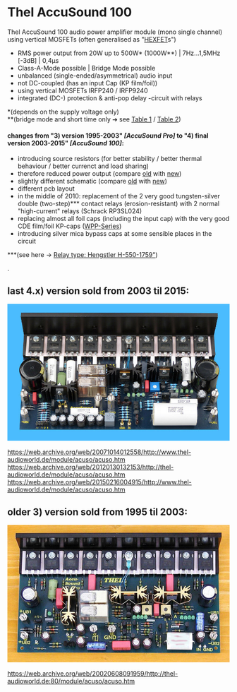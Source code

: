 # Thel AccuSound 100
Thel AccuSound 100 audio power amplifier module (mono single channel)  
using vertical MOSFETs (often generalised as "[HEXFET](https://sound-au.com/articles/hexfet.htm)s")
* RMS power output from 20W up to 500W\* (1000W\*\*) | 7Hz...1,5MHz [-3dB]  |  0,4µs
* Class-A-Mode possible | Bridge Mode possible  
* unbalanced (single-ended/asymmetrical) audio input  
* not DC-coupled (has an input Cap (KP film/foil))  
* using vertical MOSFETs IRFP240 / IRFP9240  
* integrated (DC-) protection & anti-pop delay -circuit with relays
  
\*(depends on the supply voltage only)  
\*\*(bridge mode and short time only ➔ see <a href="/docs/4.) final version 2003-2015/power_output_table_version_2003-2015.png">Table 1</a> / <a href="/docs/3) version 1995-2003/power_output_table_version_1995-2003__V2.jpg">Table 2</a>)  
  
#### changes from "3) version 1995-2003" *[AccuSound Pro]* to "4) final version 2003-2015" *[AccuSound 100]*:  
* introducing source resistors (for better stability / better thermal behaviour / better currenct and load sharing)
* therefore reduced power output (compare <a href="/docs/3) version 1995-2003/power_output_table_version_1995-2003__V2.jpg">old</a> with <a href="/docs/4.) final version 2003-2015/power_output_table_version_2003-2015.png">new</a>)
* slightly different schematic (compare <a href="/hardware/3) version 1995-2003/accusound_version_1995-2003_schematic_V1.jpg">old</a> with <a href="/hardware/4.) final version 2003-2015/AccuSound_100_schematic_2004__corrected.jpg">new</a>)
* different pcb layout
* in the middle of 2010: replacement of the 2 very good tungsten-silver double (two-step)\*\*\* contact relays (erosion-resistant) with 2 normal "high-current" relays (Schrack RP3SL024)  
* replacing almost all foil caps (including the input cap) with the very good CDE film/foil KP-caps (<a href="https://github.com/analoghifi/capacitors/blob/main/audio%20and%20filter%20capacitors/docs/datasheets/kp/CDE_series_WPP.pdf">WPP-Series</a>)
* introducing silver mica bypass caps at some sensible places in the circuit
  
\*\*\*(see here -> <a href="/docs/components datasheets/special relay version 1995-2003">Relay type: Hengstler H-550-1759"</a>)
  
.
  
## last 4.x) version sold from 2003 til 2015:  
<img src="/hardware/4.) final version 2003-2015/4.3) version 2011-2015/accuSound_100__2011-2015.jpg" />
  
https://web.archive.org/web/20071014012558/http://www.thel-audioworld.de/module/acuso/acuso.htm  
https://web.archive.org/web/20120130132153/http://thel-audioworld.de/module/acuso/acuso.htm  
https://web.archive.org/web/20150216004915/http://www.thel-audioworld.de/module/acuso/acuso.htm  
  
## older 3) version sold from 1995 til 2003:  
<img src="/hardware/3) version 1995-2003/accusound_1995-2003.jpg" />  
  
https://web.archive.org/web/20020608091959/http://thel-audioworld.de:80/module/acuso/acuso.htm
